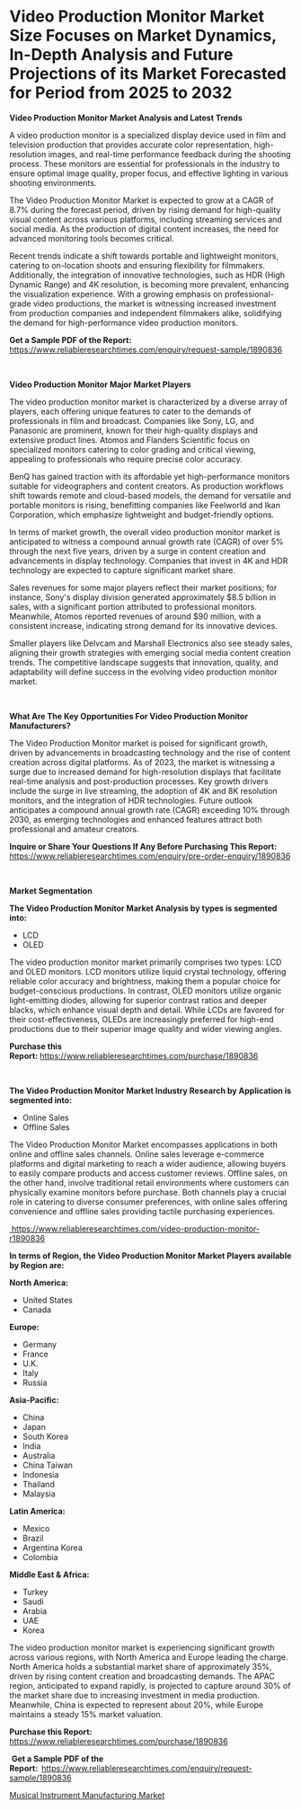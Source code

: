 <p><h1>Video Production Monitor Market Size Focuses on Market Dynamics, In-Depth Analysis and Future Projections of its Market Forecasted for Period from 2025 to 2032</h1></p><p><strong>Video Production Monitor Market Analysis and Latest Trends</strong></p>
<p><p>A video production monitor is a specialized display device used in film and television production that provides accurate color representation, high-resolution images, and real-time performance feedback during the shooting process. These monitors are essential for professionals in the industry to ensure optimal image quality, proper focus, and effective lighting in various shooting environments.</p><p>The Video Production Monitor Market is expected to grow at a CAGR of 8.7% during the forecast period, driven by rising demand for high-quality visual content across various platforms, including streaming services and social media. As the production of digital content increases, the need for advanced monitoring tools becomes critical. </p><p>Recent trends indicate a shift towards portable and lightweight monitors, catering to on-location shoots and ensuring flexibility for filmmakers. Additionally, the integration of innovative technologies, such as HDR (High Dynamic Range) and 4K resolution, is becoming more prevalent, enhancing the visualization experience. With a growing emphasis on professional-grade video productions, the market is witnessing increased investment from production companies and independent filmmakers alike, solidifying the demand for high-performance video production monitors.</p></p>
<p><strong>Get a Sample PDF of the Report:&nbsp;</strong> <a href="https://www.reliableresearchtimes.com/enquiry/request-sample/1890836?utm_campaign=2006&utm_medium=2&utm_source=Github&utm_content=ia&utm_term=09022025&utm_id=video-production-monitor">https://www.reliableresearchtimes.com/enquiry/request-sample/1890836</a></p>
<p>&nbsp;</p>
<p><strong>Video Production Monitor Major Market Players</strong></p>
<p><p>The video production monitor market is characterized by a diverse array of players, each offering unique features to cater to the demands of professionals in film and broadcast. Companies like Sony, LG, and Panasonic are prominent, known for their high-quality displays and extensive product lines. Atomos and Flanders Scientific focus on specialized monitors catering to color grading and critical viewing, appealing to professionals who require precise color accuracy.</p><p>BenQ has gained traction with its affordable yet high-performance monitors suitable for videographers and content creators. As production workflows shift towards remote and cloud-based models, the demand for versatile and portable monitors is rising, benefitting companies like Feelworld and Ikan Corporation, which emphasize lightweight and budget-friendly options.</p><p>In terms of market growth, the overall video production monitor market is anticipated to witness a compound annual growth rate (CAGR) of over 5% through the next five years, driven by a surge in content creation and advancements in display technology. Companies that invest in 4K and HDR technology are expected to capture significant market share.</p><p>Sales revenues for some major players reflect their market positions; for instance, Sony's display division generated approximately $8.5 billion in sales, with a significant portion attributed to professional monitors. Meanwhile, Atomos reported revenues of around $90 million, with a consistent increase, indicating strong demand for its innovative devices.</p><p>Smaller players like Delvcam and Marshall Electronics also see steady sales, aligning their growth strategies with emerging social media content creation trends. The competitive landscape suggests that innovation, quality, and adaptability will define success in the evolving video production monitor market.</p></p>
<p>&nbsp;</p>
<p><strong>What Are The Key Opportunities For Video Production Monitor Manufacturers?</strong></p>
<p><p>The Video Production Monitor market is poised for significant growth, driven by advancements in broadcasting technology and the rise of content creation across digital platforms. As of 2023, the market is witnessing a surge due to increased demand for high-resolution displays that facilitate real-time analysis and post-production processes. Key growth drivers include the surge in live streaming, the adoption of 4K and 8K resolution monitors, and the integration of HDR technologies. Future outlook anticipates a compound annual growth rate (CAGR) exceeding 10% through 2030, as emerging technologies and enhanced features attract both professional and amateur creators.</p></p>
<p><strong>Inquire or Share Your Questions If Any Before Purchasing This Report:</strong> <a href="https://www.reliableresearchtimes.com/enquiry/pre-order-enquiry/1890836?utm_campaign=2006&utm_medium=2&utm_source=Github&utm_content=ia&utm_term=09022025&utm_id=video-production-monitor">https://www.reliableresearchtimes.com/enquiry/pre-order-enquiry/1890836</a></p>
<p>&nbsp;</p>
<p><strong>Market Segmentation</strong></p>
<p><strong>The Video Production Monitor Market Analysis by types is segmented into:</strong></p>
<p><ul><li>LCD</li><li>OLED</li></ul></p>
<p><p>The video production monitor market primarily comprises two types: LCD and OLED monitors. LCD monitors utilize liquid crystal technology, offering reliable color accuracy and brightness, making them a popular choice for budget-conscious productions. In contrast, OLED monitors utilize organic light-emitting diodes, allowing for superior contrast ratios and deeper blacks, which enhance visual depth and detail. While LCDs are favored for their cost-effectiveness, OLEDs are increasingly preferred for high-end productions due to their superior image quality and wider viewing angles.</p></p>
<p><strong>Purchase this Report:&nbsp;</strong><a href="https://www.reliableresearchtimes.com/purchase/1890836?utm_campaign=2006&utm_medium=2&utm_source=Github&utm_content=ia&utm_term=09022025&utm_id=video-production-monitor">https://www.reliableresearchtimes.com/purchase/1890836</a></p>
<p>&nbsp;</p>
<p><strong>The Video Production Monitor Market Industry Research by Application is segmented into:</strong></p>
<p><ul><li>Online Sales</li><li>Offline Sales</li></ul></p>
<p><p>The Video Production Monitor Market encompasses applications in both online and offline sales channels. Online sales leverage e-commerce platforms and digital marketing to reach a wider audience, allowing buyers to easily compare products and access customer reviews. Offline sales, on the other hand, involve traditional retail environments where customers can physically examine monitors before purchase. Both channels play a crucial role in catering to diverse consumer preferences, with online sales offering convenience and offline sales providing tactile purchasing experiences.</p></p>
<p><a href="https://www.reliableresearchtimes.com/video-production-monitor-r1890836?utm_campaign=2006&utm_medium=2&utm_source=Github&utm_content=ia&utm_term=09022025&utm_id=video-production-monitor">&nbsp;https://www.reliableresearchtimes.com/video-production-monitor-r1890836</a></p>
<p><strong>In terms of Region, the Video Production Monitor Market Players available by Region are:</strong></p>
<p>
    <p> <strong> North America: </strong>
        <ul>
            <li>United States</li>
            <li>Canada</li>
        </ul>
        </p> 
    <p> <strong> Europe: </strong>
        <ul>
            <li>Germany</li>
            <li>France</li>
            <li>U.K.</li>
            <li>Italy</li>
            <li>Russia</li>
        </ul>
        </p> 
    <p> <strong> Asia-Pacific: </strong>
        <ul>
            <li>China</li>
            <li>Japan</li>
            <li>South Korea</li>
            <li>India</li>
            <li>Australia</li>
            <li>China Taiwan</li>
            <li>Indonesia</li>
            <li>Thailand</li>
            <li>Malaysia</li>
        </ul>
        </p> 
    <p> <strong> Latin America: </strong>
        <ul>
            <li>Mexico</li>
            <li>Brazil</li>
            <li>Argentina Korea</li>
            <li>Colombia</li>
        </ul>
        </p> 
    <p> <strong> Middle East & Africa: </strong>
        <ul>
            <li>Turkey</li>
            <li>Saudi</li>
            <li>Arabia</li>
            <li>UAE</li>
            <li>Korea</li>
        </ul>
    </p>
    </p>
<p><p>The video production monitor market is experiencing significant growth across various regions, with North America and Europe leading the charge. North America holds a substantial market share of approximately 35%, driven by rising content creation and broadcasting demands. The APAC region, anticipated to expand rapidly, is projected to capture around 30% of the market share due to increasing investment in media production. Meanwhile, China is expected to represent about 20%, while Europe maintains a steady 15% market valuation.</p></p>
<p><strong>Purchase this Report: </strong><a href="https://www.reliableresearchtimes.com/purchase/1890836?utm_campaign=2006&utm_medium=2&utm_source=Github&utm_content=ia&utm_term=09022025&utm_id=video-production-monitor">https://www.reliableresearchtimes.com/purchase/1890836</a></p>
<p>&nbsp;<strong>Get a Sample PDF of the Report:&nbsp;&nbsp;</strong><a href="https://www.reliableresearchtimes.com/enquiry/request-sample/1890836?utm_campaign=2006&utm_medium=2&utm_source=Github&utm_content=ia&utm_term=09022025&utm_id=video-production-monitor">https://www.reliableresearchtimes.com/enquiry/request-sample/1890836</a></p>
<p><strong></strong></p>
<p><p><a href="https://github.com/bmorecock/Market-Research-Report-List-6/blob/main/musical-instrument-manufacturing-market.md?utm_campaign=2006&utm_medium=2&utm_source=Github&utm_content=ia&utm_term=09022025&utm_id=video-production-monitor">Musical Instrument Manufacturing Market</a></p></p>